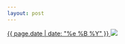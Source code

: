 ```yaml
---
layout: post
---
```


<p>
  <a href="/338">
    <time>{{ page.date | date: "%e %B %Y" }}</time>
    <img src="https://s3.amazonaws.com/life.aaronjgreenberg.com/338.jpg">
  </a>
  
</p>
